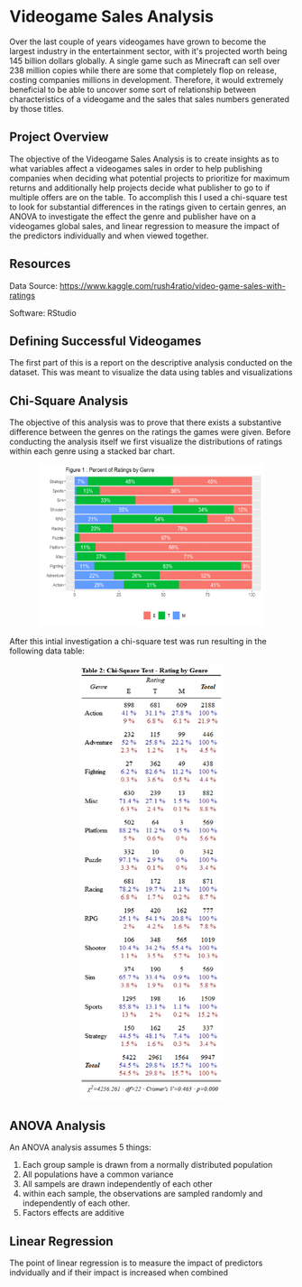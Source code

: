 # Videogame Sales Analysis

Over the last couple of years videogames have grown to become the largest industry in the entertainment sector, with it's projected worth being 145 billion dollars globally. A single game such as Minecraft can sell over 238 million copies while there are some that completely flop on release, costing companies millions in development. Therefore, it would extremely beneficial to be able to uncover some sort of relationship between characteristics of a videogame and the sales that sales numbers generated by those titles.


## Project Overview
The objective of the Videogame Sales Analysis is to create insights as to what variables affect a videogames sales in order to help publishing companies when deciding what potential projects to prioritize for maximum returns and additionally help projects decide what publisher to go to if multiple offers are on the table. To accomplish this I used a chi-square test to look for substantial differences in the ratings given to certain genres, an ANOVA to investigate the effect the genre and publisher have on a videogames global sales, and linear regression to measure the impact of the predictors individually and when viewed together.



## Resources
Data Source: https://www.kaggle.com/rush4ratio/video-game-sales-with-ratings

Software: RStudio

## Defining Successful Videogames
The first part of this is a report on the descriptive analysis conducted on the dataset. This was meant to visualize the data using tables and visualizations

## Chi-Square Analysis
The objective of this analysis was to prove that there exists a substantive difference between the genres on the ratings the games were given. Before conducting the analysis itself we first visualize the distributions of ratings within each genre using a stacked bar chart.

<p align="center">
  <img src="https://github.com/esalcedo1/videogame-analysis/blob/draft/2-chi-square-analysis/Picture1.png?raw=true" alt="stacked bar chart" width="400">
</p>

After this intial investigation a chi-square test was run resulting in the following data table:

<p align="center">
  <img src="https://github.com/esalcedo1/videogame-analysis/blob/draft/2-chi-square-analysis/Figure2.png" alt="chi-square table">
</p>
  
## ANOVA Analysis
An ANOVA analysis assumes 5 things:

1. Each group sample is drawn from a normally distributed population
2. All populations have a common variance
3. All sampels are drawn independently of each other
4. within each sample, the observations are sampled randomly and independently of each other.
5.  Factors effects are additive

## Linear Regression
The point of linear regression is to measure the impact of predictors indvidually and if their impact is increased when combined


